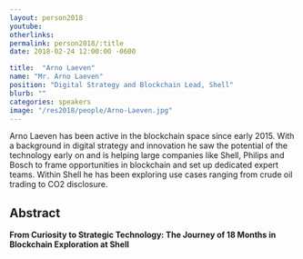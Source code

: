 ```yaml
---
layout: person2018
youtube: 
otherlinks: 
permalink: person2018/:title
date: 2018-02-24 12:00:00 -0600

title:  "Arno Laeven"
name: "Mr. Arno Laeven"
position: "Digital Strategy and Blockchain Lead, Shell"
blurb: ""
categories: speakers
image: "/res2018/people/Arno-Laeven.jpg"
---
```


Arno Laeven has been active in the blockchain space since early 2015. With a background in digital strategy and innovation he saw the potential of the technology early on and is helping large companies like Shell, Philips and Bosch to frame opportunities in blockchain and set up dedicated expert teams. Within Shell he has been exploring use cases ranging from crude oil trading to CO2 disclosure.

## Abstract

**From Curiosity to Strategic Technology: The Journey of 18 Months in Blockchain Exploration at Shell**